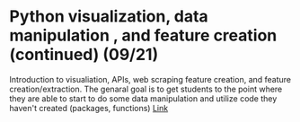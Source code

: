 Python visualization, data manipulation , and feature creation (continued) (09/21)
============================

Introduction to visualiation,  APIs, web scraping feature creation, and feature creation/extraction.  The genaral goal is to get students to the point where they are able to start to do some data manipulation and utilize code they haven't created (packages, functions) [Link](../../sessions/session7)
